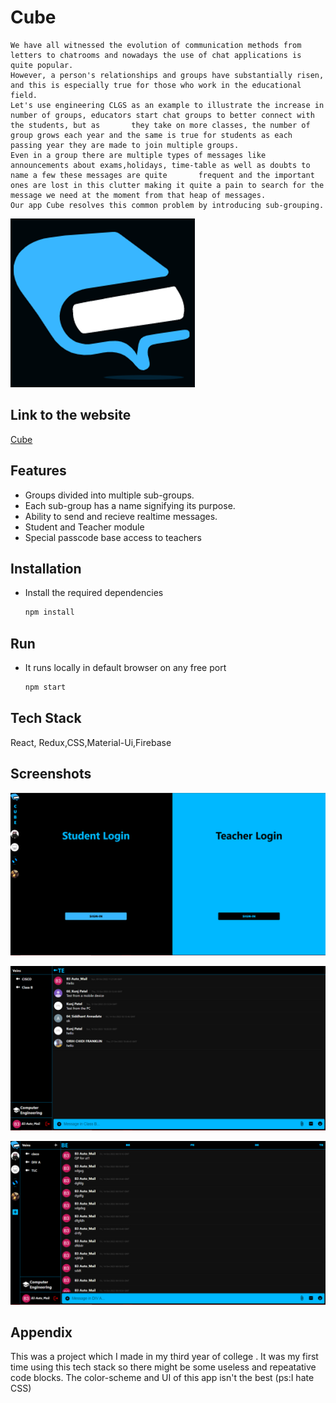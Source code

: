
# Cube


    We have all witnessed the evolution of communication methods from letters to chatrooms and nowadays the use of chat applications is quite popular.
    However, a person's relationships and groups have substantially risen, and this is especially true for those who work in the educational field.
    Let's use engineering CLGS as an example to illustrate the increase in number of groups, educators start chat groups to better connect with the students, but as       they take on more classes, the number of group grows each year and the same is true for students as each passing year they are made to join multiple groups. 
    Even in a group there are multiple types of messages like announcements about exams,holidays, time-table as well as doubts to name a few these messages are quite       frequent and the important ones are lost in this clutter making it quite a pain to search for the message we need at the moment from that heap of messages. 
    Our app Cube resolves this common problem by introducing sub-grouping.

![Logo](https://github.com/Kunj-Pate1/Cube/blob/main/src/img/L2.png)

## Link to the website

[Cube](https://cubechat.netlify.app/)

## Features

- Groups divided into multiple sub-groups.
- Each sub-group has a name signifying its purpose.
- Ability to send and recieve realtime messages. 
- Student and Teacher module 
- Special passcode base access to teachers


## Installation

- Install the required dependencies

    ```bash
  npm install 
    ```
## Run 

- It runs locally in default browser on any free port

    ```bash
    npm start
    ```
    
    
## Tech Stack

React, Redux,CSS,Material-Ui,Firebase




## Screenshots

![Login Page](https://github.com/Kunj-Pate1/Cube/blob/main/src/img/login-page.png) 

![Student Page](https://github.com/Kunj-Pate1/Cube/blob/main/src/img/Student-side.png)

![Prof Page](https://github.com/Kunj-Pate1/Cube/blob/main/src/img/Prof-side.png)

## Appendix

This was a project which I made in my third year of college . It was my first time using this tech stack so there might be some useless and repeatative code blocks.
The color-scheme and UI of this app isn't the best (ps:I hate CSS)
